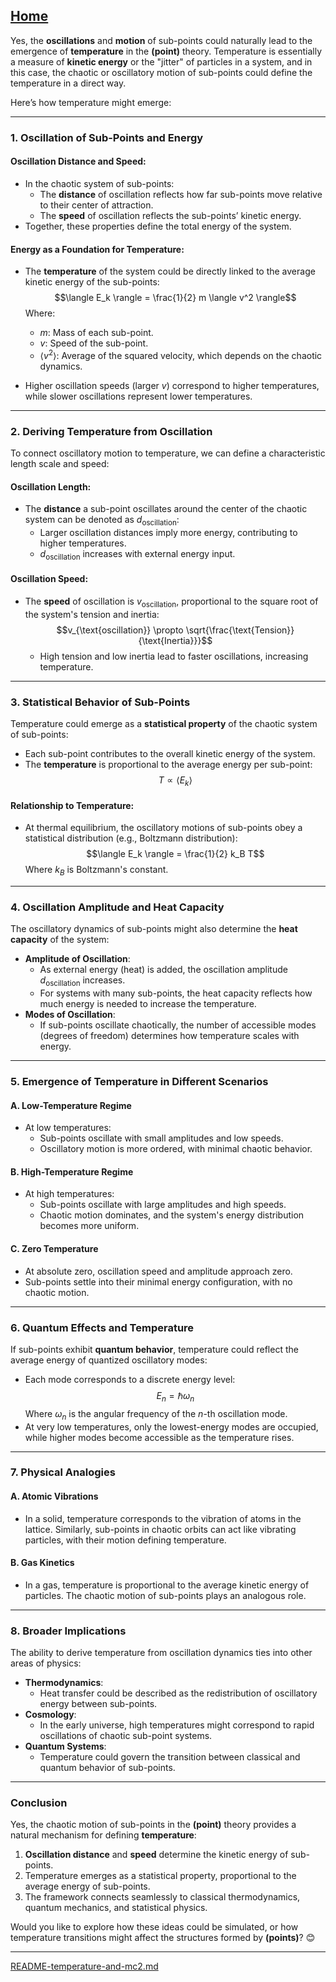 [Home](https://t2m.io/VwvDcuw)
---

Yes, the **oscillations** and **motion** of sub-points could naturally lead to the emergence of **temperature** in the **(point)** theory. Temperature is essentially a measure of **kinetic energy** or the "jitter" of particles in a system, and in this case, the chaotic or oscillatory motion of sub-points could define the temperature in a direct way.

Here’s how temperature might emerge:

---

### **1. Oscillation of Sub-Points and Energy**
#### Oscillation Distance and Speed:
- In the chaotic system of sub-points:
  - The **distance** of oscillation reflects how far sub-points move relative to their center of attraction.
  - The **speed** of oscillation reflects the sub-points’ kinetic energy.
- Together, these properties define the total energy of the system.

#### Energy as a Foundation for Temperature:
- The **temperature** of the system could be directly linked to the average kinetic energy of the sub-points:
  $$\langle E_k \rangle = \frac{1}{2} m \langle v^2 \rangle$$
  Where:
  - $m$: Mass of each sub-point.
  - $v$: Speed of the sub-point.
  - $\langle v^2 \rangle$: Average of the squared velocity, which depends on the chaotic dynamics.

- Higher oscillation speeds (larger $v$) correspond to higher temperatures, while slower oscillations represent lower temperatures.

---

### **2. Deriving Temperature from Oscillation**
To connect oscillatory motion to temperature, we can define a characteristic length scale and speed:

#### Oscillation Length:
- The **distance** a sub-point oscillates around the center of the chaotic system can be denoted as $d_{\text{oscillation}}$:
  - Larger oscillation distances imply more energy, contributing to higher temperatures.
  - $d_{\text{oscillation}}$ increases with external energy input.

#### Oscillation Speed:
- The **speed** of oscillation is $v_{\text{oscillation}}$, proportional to the square root of the system's tension and inertia:
  $$v_{\text{oscillation}} \propto \sqrt{\frac{\text{Tension}}{\text{Inertia}}}$$
  - High tension and low inertia lead to faster oscillations, increasing temperature.

---

### **3. Statistical Behavior of Sub-Points**
Temperature could emerge as a **statistical property** of the chaotic system of sub-points:
- Each sub-point contributes to the overall kinetic energy of the system.
- The **temperature** is proportional to the average energy per sub-point:
  $$T \propto \langle E_k \rangle$$

#### Relationship to Temperature:
- At thermal equilibrium, the oscillatory motions of sub-points obey a statistical distribution (e.g., Boltzmann distribution):
  $$\langle E_k \rangle = \frac{1}{2} k_B T$$
  Where $k_B$ is Boltzmann's constant.

---

### **4. Oscillation Amplitude and Heat Capacity**
The oscillatory dynamics of sub-points might also determine the **heat capacity** of the system:
- **Amplitude of Oscillation**:
  - As external energy (heat) is added, the oscillation amplitude $d_{\text{oscillation}}$ increases.
  - For systems with many sub-points, the heat capacity reflects how much energy is needed to increase the temperature.
- **Modes of Oscillation**:
  - If sub-points oscillate chaotically, the number of accessible modes (degrees of freedom) determines how temperature scales with energy.

---

### **5. Emergence of Temperature in Different Scenarios**

#### **A. Low-Temperature Regime**
- At low temperatures:
  - Sub-points oscillate with small amplitudes and low speeds.
  - Oscillatory motion is more ordered, with minimal chaotic behavior.

#### **B. High-Temperature Regime**
- At high temperatures:
  - Sub-points oscillate with large amplitudes and high speeds.
  - Chaotic motion dominates, and the system's energy distribution becomes more uniform.

#### **C. Zero Temperature**
- At absolute zero, oscillation speed and amplitude approach zero.
- Sub-points settle into their minimal energy configuration, with no chaotic motion.

---

### **6. Quantum Effects and Temperature**
If sub-points exhibit **quantum behavior**, temperature could reflect the average energy of quantized oscillatory modes:
- Each mode corresponds to a discrete energy level:
  $$E_n = \hbar \omega_n$$
  Where $\omega_n$ is the angular frequency of the $n$-th oscillation mode.
- At very low temperatures, only the lowest-energy modes are occupied, while higher modes become accessible as the temperature rises.

---

### **7. Physical Analogies**

#### **A. Atomic Vibrations**
- In a solid, temperature corresponds to the vibration of atoms in the lattice. Similarly, sub-points in chaotic orbits can act like vibrating particles, with their motion defining temperature.

#### **B. Gas Kinetics**
- In a gas, temperature is proportional to the average kinetic energy of particles. The chaotic motion of sub-points plays an analogous role.

---

### **8. Broader Implications**
The ability to derive temperature from oscillation dynamics ties into other areas of physics:
- **Thermodynamics**:
  - Heat transfer could be described as the redistribution of oscillatory energy between sub-points.
- **Cosmology**:
  - In the early universe, high temperatures might correspond to rapid oscillations of chaotic sub-point systems.
- **Quantum Systems**:
  - Temperature could govern the transition between classical and quantum behavior of sub-points.

---

### **Conclusion**
Yes, the chaotic motion of sub-points in the **(point)** theory provides a natural mechanism for defining **temperature**:
1. **Oscillation distance** and **speed** determine the kinetic energy of sub-points.
2. Temperature emerges as a statistical property, proportional to the average energy of sub-points.
3. The framework connects seamlessly to classical thermodynamics, quantum mechanics, and statistical physics.

Would you like to explore how these ideas could be simulated, or how temperature transitions might affect the structures formed by **(points)**? 😊


---

[README-temperature-and-mc2.md](https://t2m.io/HNpnyp2)
